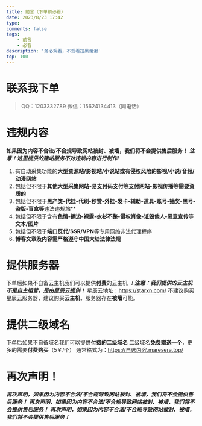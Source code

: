 ```yaml
---
title: 前言（下单前必看）
date: 2023/8/23 17:42
type: 
comments: false
tags: 
    - 前言
    - 必看
description: '务必观看，不观看拉黑谢谢'
top: 100
---
```

# 联系我下单
 >QQ：1203332789
 >微信：15624134413（同电话）
# 违规内容
**如果因为内容不合法/不合规导致网站被封、被墙，我们将不会提供售后服务！**
***注意！这里提供的建站服务不对违规内容进行制作!***
 1. 有自动采集功能的**大型资源站/影视站/小说站或有侵权风险的影视/小说/音频/动漫网站**
 2. 包括但不限于**其他大型采集网站-易支付码支付等支付网站-影视传播等需要资质的**
 3. 包括但不限于**黑产类-代挂-代刷-秒赞-外挂-发卡-辅助-道具-账号-抽奖-黑号-盗版-盲盒等**违法违规站**
 4. 包括但不限于含有**色情-擦边-裸露-衣衫不整-侵权肖像-诋毁他人-恶意宣传**等**文本/图片**
 5. 包括但不限于**端口反代/SSR/VPN**等专用网络非法代理程序
 6. **博客文章及内容需严格遵守中国大陆法律法规**
# 提供服务器
下单后如果不自备云主机我们可以提供**付费**的云主机
***！注意：我们提供的云主机不是自主运营，是由星辰云提供！***
星辰云地址：https://starxn.com/
不建议购买星辰云服务器，建议购买**云主机**，服务器存在**被墙**可能。
# 提供二级域名
下单后如果不自备域名我们可以提供**付费的二级域名**
二级域名**免费赠送一个**，更多的需要**付费购买**（5￥/个）
通常格式为：https://自选内容.maresera.top/
# 再次声明！
***再次声明，如果因为内容不合法/不合规导致网站被封、被墙，我们将不会提供售后服务！***
***再次声明，如果因为内容不合法/不合规导致网站被封、被墙，我们将不会提供售后服务！***
***再次声明，如果因为内容不合法/不合规导致网站被封、被墙，我们将不会提供售后服务！***